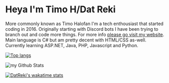 # Heya I'm Timo H/Dat Reki
More commonly known as Timo Halofan I'm a tech enthousiast that started coding in 2016. Originally starting with Discord bots I have been trying to branch out and code more things. For more info [please go visit my website](https://timohalofan.de). Main language is C# but am pretty decent with HTML/CSS as-well. Currently learning ASP.NET, Java, PHP, Javascript and Python.

[![Top langs](https://github-readme-stats.vercel.app/api/top-langs/?username=DatReki&layout=compact&show_icons=true&theme=dracula)](https://github.com/DatReki)

![my Github Stats](https://github-readme-stats.vercel.app/api?username=DatReki&count_private=true&show_icons=true&theme=dracula)

[![DatReki's wakatime stats](https://github-readme-stats.vercel.app/api/wakatime?username=TimoHalofan&show_icons=true&theme=dracula)](https://wakatime.com/@TimoHalofan)
